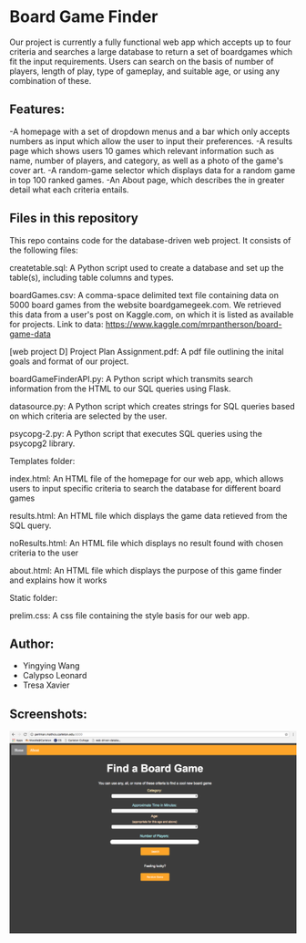 # Board Game Finder

Our project is currently a fully functional web app which accepts up to four criteria and searches a large database to 
return a set of boardgames which fit the input requirements. Users can search on the basis of number of players, length
of play, type of gameplay, and suitable age, or using any combination of these.

## Features:
-A homepage with a set of dropdown menus and a bar which only accepts numbers as input which allow the user
to input their preferences.
-A results page which shows users 10 games which relevant information such as name, number of players, and category,
as well as a photo of the game's cover art.
-A random-game selector which displays data for a random game in top 100 ranked games.
-An About page, which describes the in greater detail what each criteria entails.

## Files in this repository
This repo contains code for the database-driven web project. It consists of the following files:

createtable.sql: A Python script used to create a database and set up the table(s), including table columns and types.

boardGames.csv: A comma-space delimited text file containing data on 5000 board games from the website boardgamegeek.com. We retrieved this data from a user's post on Kaggle.com, on which it is listed as available for projects. 
Link to data: https://www.kaggle.com/mrpantherson/board-game-data

[web project D] Project Plan Assignment.pdf: A pdf file outlining the inital goals and format of our project.

boardGameFinderAPI.py: A Python script which transmits search information from the HTML to our SQL queries using Flask.

datasource.py: A Python script which creates strings for SQL queries based on which criteria are selected by the user.

psycopg-2.py: A Python script that executes SQL queries using the psycopg2 library.


Templates folder:

index.html: An HTML file of the homepage for our web app, which allows users to input specific criteria to search the 
database for different board games

results.html: An HTML file which displays the game data retieved from the SQL query.

noResults.html: An HTML file which displays no result found with chosen criteria to the user 

about.html: An HTML file which displays the purpose of this game finder and explains how it works


Static folder:

prelim.css: A css file containing the style basis for our web app.

## Author:
* Yingying Wang
* Calypso Leonard
* Tresa Xavier

## Screenshots:
![alt text](screenshots/homepage.png "home")
